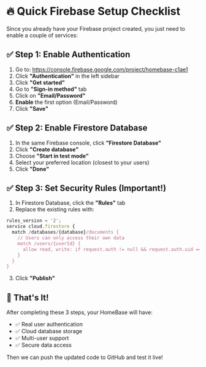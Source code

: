 # 🔥 Quick Firebase Setup Checklist

Since you already have your Firebase project created, you just need to enable a couple of services:

## ✅ Step 1: Enable Authentication
1. Go to: https://console.firebase.google.com/project/homebase-c1ae1
2. Click **"Authentication"** in the left sidebar
3. Click **"Get started"** 
4. Go to **"Sign-in method"** tab
5. Click on **"Email/Password"**
6. **Enable** the first option (Email/Password)
7. Click **"Save"**

## ✅ Step 2: Enable Firestore Database
1. In the same Firebase console, click **"Firestore Database"**
2. Click **"Create database"**
3. Choose **"Start in test mode"** 
4. Select your preferred location (closest to your users)
5. Click **"Done"**

## ✅ Step 3: Set Security Rules (Important!)
1. In Firestore Database, click the **"Rules"** tab
2. Replace the existing rules with:

```javascript
rules_version = '2';
service cloud.firestore {
  match /databases/{database}/documents {
    // Users can only access their own data
    match /users/{userId} {
      allow read, write: if request.auth != null && request.auth.uid == userId;
    }
  }
}
```

3. Click **"Publish"**

## 🚀 That's It!

After completing these 3 steps, your HomeBase will have:
- ✅ Real user authentication 
- ✅ Cloud database storage
- ✅ Multi-user support
- ✅ Secure data access

Then we can push the updated code to GitHub and test it live!